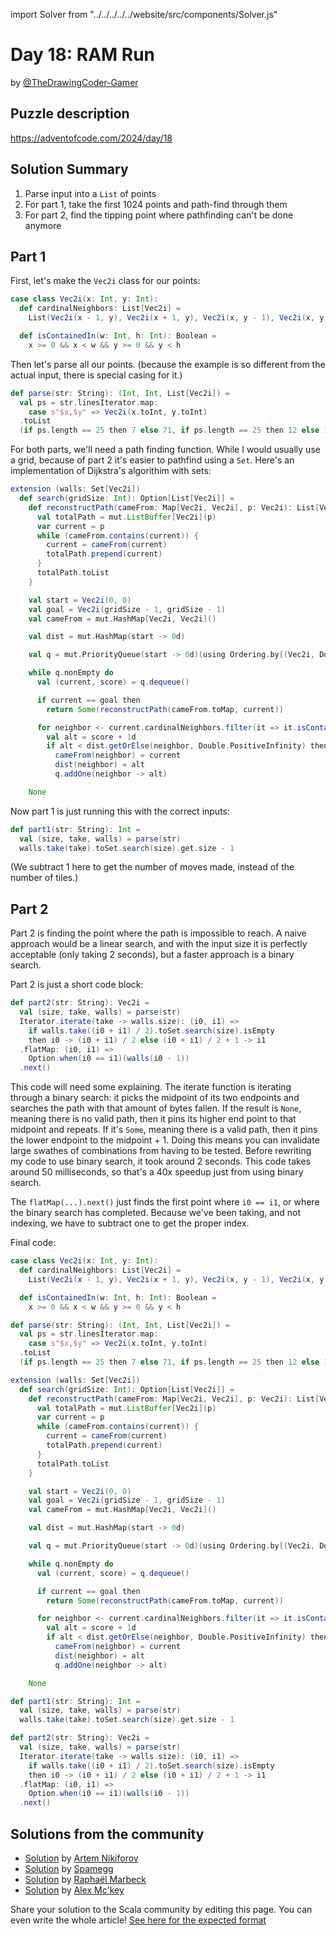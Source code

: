 import Solver from "../../../../../website/src/components/Solver.js"

# Day 18: RAM Run
by [@TheDrawingCoder-Gamer](https://github.com/TheDrawingCoder-Gamer)

## Puzzle description

https://adventofcode.com/2024/day/18

## Solution Summary

1. Parse input into a `List` of points
2. For part 1, take the first 1024 points and path-find through them
3. For part 2, find the tipping point where pathfinding can't be done anymore

## Part 1

First, let's make the `Vec2i` class for our points:

```scala
case class Vec2i(x: Int, y: Int):
  def cardinalNeighbors: List[Vec2i] =
    List(Vec2i(x - 1, y), Vec2i(x + 1, y), Vec2i(x, y - 1), Vec2i(x, y + 1))

  def isContainedIn(w: Int, h: Int): Boolean =
    x >= 0 && x < w && y >= 0 && y < h
```

Then let's parse all our points. (because the example is so different from the actual input, there is special casing for it.)

```scala
def parse(str: String): (Int, Int, List[Vec2i]) =
  val ps = str.linesIterator.map:
    case s"$x,$y" => Vec2i(x.toInt, y.toInt)
  .toList
  (if ps.length == 25 then 7 else 71, if ps.length == 25 then 12 else 1024, ps)
```

For both parts, we'll need a path finding function. While I would usually use a grid, because of part 2 it's easier to pathfind using a `Set`.
Here's an implementation of Dijkstra's algorithim with sets:

```scala
extension (walls: Set[Vec2i])
  def search(gridSize: Int): Option[List[Vec2i]] =
    def reconstructPath(cameFrom: Map[Vec2i, Vec2i], p: Vec2i): List[Vec2i] = {
      val totalPath = mut.ListBuffer[Vec2i](p)
      var current = p
      while (cameFrom.contains(current)) {
        current = cameFrom(current)
        totalPath.prepend(current)
      }
      totalPath.toList
    }

    val start = Vec2i(0, 0)
    val goal = Vec2i(gridSize - 1, gridSize - 1)
    val cameFrom = mut.HashMap[Vec2i, Vec2i]()

    val dist = mut.HashMap(start -> 0d)

    val q = mut.PriorityQueue(start -> 0d)(using Ordering.by[(Vec2i, Double), Double](_._2).reverse)

    while q.nonEmpty do
      val (current, score) = q.dequeue()

      if current == goal then
        return Some(reconstructPath(cameFrom.toMap, current))

      for neighbor <- current.cardinalNeighbors.filter(it => it.isContainedIn(gridSize, gridSize) && !walls.contains(it)) do
        val alt = score + 1d
        if alt < dist.getOrElse(neighbor, Double.PositiveInfinity) then
          cameFrom(neighbor) = current
          dist(neighbor) = alt
          q.addOne(neighbor -> alt)

    None
```

Now part 1 is just running this with the correct inputs:
```scala
def part1(str: String): Int =
  val (size, take, walls) = parse(str)
  walls.take(take).toSet.search(size).get.size - 1
```

(We subtract 1 here to get the number of moves made, instead of the number of tiles.)

## Part 2

Part 2 is finding the point where the path is impossible to reach. A naive approach would be a linear search, and with the input size it is perfectly acceptable
(only taking 2 seconds), but a faster approach is a binary search.

Part 2 is just a short code block:
```scala
def part2(str: String): Vec2i =
  val (size, take, walls) = parse(str)
  Iterator.iterate(take -> walls.size): (i0, i1) =>
    if walls.take((i0 + i1) / 2).toSet.search(size).isEmpty 
    then i0 -> (i0 + i1) / 2 else (i0 + i1) / 2 + 1 -> i1
  .flatMap: (i0, i1) =>
    Option.when(i0 == i1)(walls(i0 - 1))
  .next()
```

This code will need some explaining. The iterate function is iterating through a binary search: it picks the midpoint of its two endpoints
and searches the path with that amount of bytes fallen. If the result is `None`, meaning there is no valid path, then it pins its higher end point
to that midpoint and repeats. If it's `Some`, meaning there is a valid path, then it pins the lower endpoint to the midpoint + 1. Doing this means you can
invalidate large swathes of combinations from having to be tested. Before rewriting my code to use binary search, it took around 2 seconds. This code takes
around 50 milliseconds, so that's a 40x speedup just from using binary search.

The `flatMap(...).next()` just finds the first point where `i0 == i1`, or where the binary search has completed. Because we've been taking, and not indexing, we have
to subtract one to get the proper index.

Final code:
```scala
case class Vec2i(x: Int, y: Int):
  def cardinalNeighbors: List[Vec2i] =
    List(Vec2i(x - 1, y), Vec2i(x + 1, y), Vec2i(x, y - 1), Vec2i(x, y + 1))

  def isContainedIn(w: Int, h: Int): Boolean =
    x >= 0 && x < w && y >= 0 && y < h

def parse(str: String): (Int, Int, List[Vec2i]) =
  val ps = str.linesIterator.map:
    case s"$x,$y" => Vec2i(x.toInt, y.toInt)
  .toList
  (if ps.length == 25 then 7 else 71, if ps.length == 25 then 12 else 1024, ps)

extension (walls: Set[Vec2i])
  def search(gridSize: Int): Option[List[Vec2i]] =
    def reconstructPath(cameFrom: Map[Vec2i, Vec2i], p: Vec2i): List[Vec2i] = {
      val totalPath = mut.ListBuffer[Vec2i](p)
      var current = p
      while (cameFrom.contains(current)) {
        current = cameFrom(current)
        totalPath.prepend(current)
      }
      totalPath.toList
    }

    val start = Vec2i(0, 0)
    val goal = Vec2i(gridSize - 1, gridSize - 1)
    val cameFrom = mut.HashMap[Vec2i, Vec2i]()

    val dist = mut.HashMap(start -> 0d)

    val q = mut.PriorityQueue(start -> 0d)(using Ordering.by[(Vec2i, Double), Double](_._2).reverse)

    while q.nonEmpty do
      val (current, score) = q.dequeue()

      if current == goal then
        return Some(reconstructPath(cameFrom.toMap, current))

      for neighbor <- current.cardinalNeighbors.filter(it => it.isContainedIn(gridSize, gridSize) && !walls.contains(it)) do
        val alt = score + 1d
        if alt < dist.getOrElse(neighbor, Double.PositiveInfinity) then
          cameFrom(neighbor) = current
          dist(neighbor) = alt
          q.addOne(neighbor -> alt)

    None

def part1(str: String): Int =
  val (size, take, walls) = parse(str)
  walls.take(take).toSet.search(size).get.size - 1

def part2(str: String): Vec2i =
  val (size, take, walls) = parse(str)
  Iterator.iterate(take -> walls.size): (i0, i1) =>
    if walls.take((i0 + i1) / 2).toSet.search(size).isEmpty 
    then i0 -> (i0 + i1) / 2 else (i0 + i1) / 2 + 1 -> i1
  .flatMap: (i0, i1) =>
    Option.when(i0 == i1)(walls(i0 - 1))
  .next()
```



## Solutions from the community
- [Solution](https://github.com/nikiforo/aoc24/blob/main/src/main/scala/io/github/nikiforo/aoc24/D18T2.scala) by [Artem Nikiforov](https://github.com/nikiforo)
- [Solution](https://github.com/spamegg1/aoc/blob/master/2024/18/18.worksheet.sc#L125) by [Spamegg](https://github.com/spamegg1/)
- [Solution](https://github.com/rmarbeck/advent2024/blob/main/day18/src/main/scala/Solution.scala) by [Raphaël Marbeck](https://github.com/rmarbeck)
- [Solution](https://github.com/AlexMckey/AoC2024_Scala/blob/master/src/year2024/day18.scala) by [Alex Mc'key](https://github.com/AlexMckey)

Share your solution to the Scala community by editing this page.
You can even write the whole article! [See here for the expected format](https://github.com/scalacenter/scala-advent-of-code/discussions/424)

